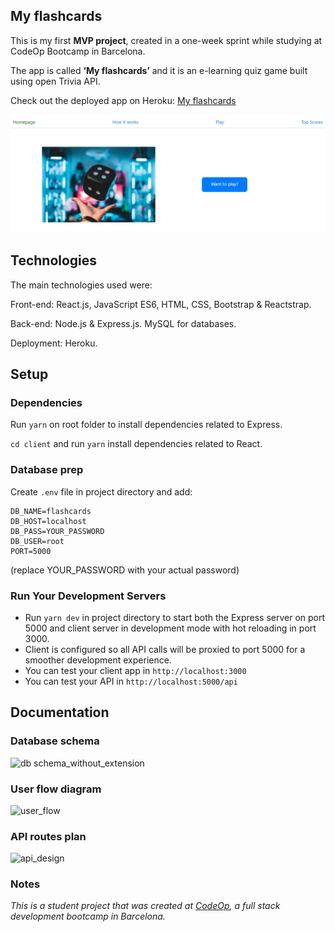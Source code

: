 ## My flashcards

This is my first **MVP project**, created in a one-week sprint while studying at CodeOp Bootcamp in Barcelona.

The app is called **‘My flashcards’** and it is an e-learning quiz game built using open Trivia API.

Check out the deployed app on Heroku: [My flashcards](https://mvp-flashcards.herokuapp.com)

![homepage](/client/public/homepage.jpg)

## Technologies

The main technologies used were:

Front-end: React.js, JavaScript ES6, HTML, CSS, Bootstrap & Reactstrap.

Back-end: Node.js & Express.js. MySQL for databases.

Deployment: Heroku.

## Setup

### Dependencies

Run `yarn` on root folder to install dependencies related to Express.

`cd client` and run `yarn` install dependencies related to React.

### Database prep

Create `.env` file in project directory and add:

```
DB_NAME=flashcards
DB_HOST=localhost
DB_PASS=YOUR_PASSWORD
DB_USER=root
PORT=5000
```

(replace YOUR_PASSWORD with your actual password)

### Run Your Development Servers

- Run `yarn dev` in project directory to start both the Express server on port 5000 and client server in development mode with hot reloading in port 3000.
- Client is configured so all API calls will be proxied to port 5000 for a smoother development experience.
- You can test your client app in `http://localhost:3000`
- You can test your API in `http://localhost:5000/api`

## Documentation

### Database schema

![db schema_without_extension](https://user-images.githubusercontent.com/60450533/83950744-51f18980-a82d-11ea-96b7-65b6e54a1864.png)

### User flow diagram

![user_flow](https://user-images.githubusercontent.com/60450533/83950741-4bfba880-a82d-11ea-820a-9868bea770ba.png)

### API routes plan

![api_design](https://user-images.githubusercontent.com/60450533/83950738-4736f480-a82d-11ea-9108-c8f421727f49.png)

### Notes

_This is a student project that was created at [CodeOp](http://CodeOp.tech), a full stack development bootcamp in Barcelona._
